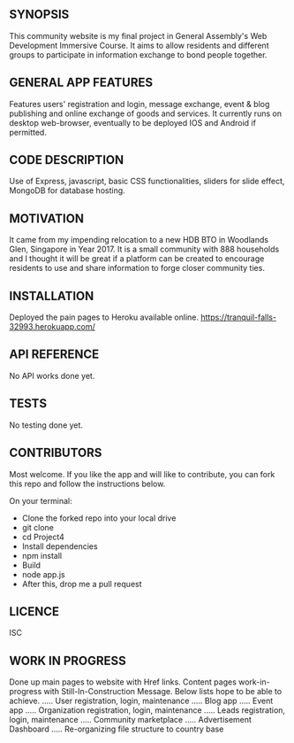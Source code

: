## SYNOPSIS

This community website is my final project in General Assembly's Web Development Immersive Course. It aims to allow residents and different groups to participate in information exchange to bond people together.


## GENERAL APP FEATURES

Features users' registration and login, message exchange, event & blog publishing and online exchange of goods and services. It currently runs on desktop web-browser, eventually to be deployed IOS and Android if permitted.


## CODE DESCRIPTION

Use of Express, javascript, basic CSS functionalities, sliders for slide effect, MongoDB for database hosting.

## MOTIVATION

It came from my impending relocation to a new HDB BTO in Woodlands Glen, Singapore in Year 2017.  It is a small community with 888 households and I thought it will be great if a platform can be created to encourage residents to use and share information to forge closer community ties.

## INSTALLATION

Deployed the pain pages to Heroku available online.  https://tranquil-falls-32993.herokuapp.com/


## API REFERENCE

No API works done yet.


## TESTS

No testing done yet.


## CONTRIBUTORS

Most welcome. If you like the app and will like to contribute, you can fork this repo and follow the instructions below.

On your terminal:

* Clone the forked repo into your local drive
* git clone <url of forked repo>
* cd Project4
* Install dependencies
* npm install
* Build
* node app.js
* After this, drop me a pull request


## LICENCE

ISC

## WORK IN PROGRESS

Done up main pages to website with Href links.
Content pages work-in-progress with Still-In-Construction Message.
Below lists hope to be able to achieve.
..... User registration, login, maintenance
..... Blog app
..... Event app
..... Organization registration, login, maintenance
..... Leads registration, login, maintenance
..... Community marketplace
..... Advertisement Dashboard
..... Re-organizing file structure to country base
